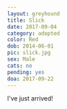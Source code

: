 ```yaml
---
layout: greyhound
title: Slick
date: 2017-09-04
category: adopted
color: Red
dob: 2014-06-01
pic: slick.jpg
sex: Male
cats: no
pending: yes
doa: 2017-09-22
---
```


I've just arrived!
